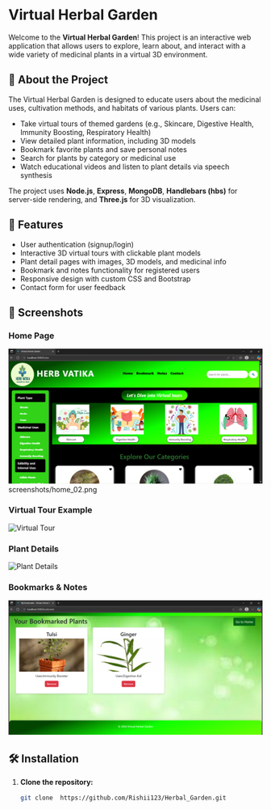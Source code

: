# Virtual Herbal Garden

Welcome to the **Virtual Herbal Garden**! This project is an interactive web application that allows users to explore, learn about, and interact with a wide variety of medicinal plants in a virtual 3D environment.

## 🌱 About the Project

The Virtual Herbal Garden is designed to educate users about the medicinal uses, cultivation methods, and habitats of various plants. Users can:

- Take virtual tours of themed gardens (e.g., Skincare, Digestive Health, Immunity Boosting, Respiratory Health)
- View detailed plant information, including 3D models
- Bookmark favorite plants and save personal notes
- Search for plants by category or medicinal use
- Watch educational videos and listen to plant details via speech synthesis

The project uses **Node.js**, **Express**, **MongoDB**, **Handlebars (hbs)** for server-side rendering, and **Three.js** for 3D visualization.

## 🚀 Features

- User authentication (signup/login)
- Interactive 3D virtual tours with clickable plant models
- Plant detail pages with images, 3D models, and medicinal info
- Bookmark and notes functionality for registered users
- Responsive design with custom CSS and Bootstrap
- Contact form for user feedback

## 📸 Screenshots

### Home Page
![Home Page](screenshots/home.png)
<br>
screenshots/home_02.png

### Virtual Tour Example
![Virtual Tour](screenshots/3D_model.png)

### Plant Details
![Plant Details](screenshots/plant_details.png)

### Bookmarks & Notes
![Bookmarks](screenshots/bookmark.png)

## 🛠️ Installation

1. **Clone the repository:**
   ```sh
   git clone  https://github.com/Rishii123/Herbal_Garden.git

